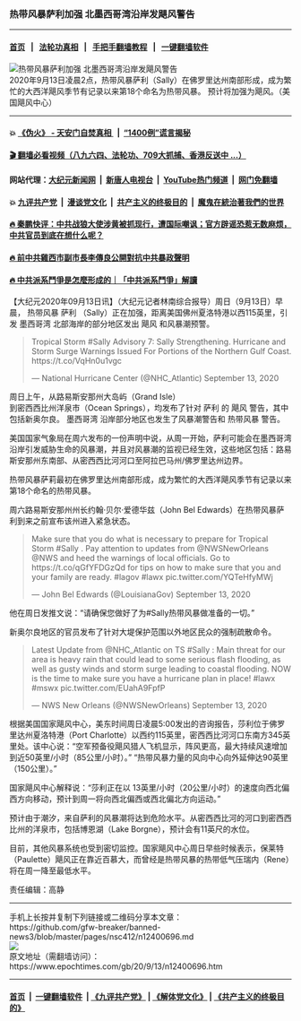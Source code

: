 ### 热带风暴萨利加强 北墨西哥湾沿岸发飓风警告
------------------------

#### [首页](https://github.com/gfw-breaker/banned-news3/blob/master/README.md) &nbsp;&nbsp;|&nbsp;&nbsp; [法轮功真相](https://github.com/begood0513/basic/blob/master/README.md)  &nbsp;&nbsp;|&nbsp;&nbsp; [手把手翻墙教程](https://github.com/gfw-breaker/guides/wiki)  &nbsp;&nbsp;|&nbsp;&nbsp; [一键翻墙软件](https://github.com/gfw-breaker/nogfw/blob/master/README.md)  



<div><img alt="热带风暴萨利加强 北墨西哥湾沿岸发飓风警告" class="attachment-djy_600_400 size-djy_600_400 wp-post-image" src="https://i.epochtimes.com/assets/uploads/2020/09/095214-600x400.png"/>
<div class="caption">
 2020年9月13日凌晨2点，热带风暴萨利（Sally）在佛罗里达州南部形成，成为繁忙的大西洋飓风季节有记录以来第18个命名为热带风暴。 预计将加强为飓风。（美国飓风中心）
</div></div><hr/>

#### 💥 [《伪火》 - 天安门自焚真相 ](http://141.164.51.119:10000/videos/blog/weihuo.html)&nbsp; |&nbsp; [“1400例”谎言揭秘  ](http://141.164.51.119:10000/videos/blog/jiexi1400.html)

#### [ 🎬  翻墙必看视频（八九六四、法轮功、709大抓捕、香港反送中 ...）](https://github.com/gfw-breaker/links/blob/master/banned.md)

#### 网站代理：[大纪元新闻网](http://167.172.10.89:10080/gb/) &nbsp;|&nbsp; [新唐人电视台](http://167.172.10.89:8808/gb/)  &nbsp;|&nbsp; [YouTube热门频道](http://158.247.203.241/youtube.html) &nbsp;|&nbsp; [网门免翻墙](http://158.247.203.241:11000/show.aspx?name=ogHome)

#### 💥 [九评共产党](http://141.164.51.119:10000/videos/res/jiuping/)&nbsp; |&nbsp; [漫谈党文化](http://141.164.51.119:10000/videos/res/mtdwh/)&nbsp; |&nbsp; [共产主义的终极目的](http://141.164.51.119:10000/videos/res/zjmd/)&nbsp; |&nbsp; [魔鬼在統治著我們的世界](http://141.164.51.119:10000/videos/res/TheSpecter/)  

#### [ 🔥  秦鹏快评：中共战狼大使涉黄被抓现行，遭国际嘲讽；官方辟谣恐惹无数麻烦，中共官员到底在想什么呢？](http://141.164.51.119:10000/videos/news/qp03.html)

#### [ 🔥  前中共雞西市副市長李傳良公開對抗中共暴政聲明](http://141.164.51.119:10000/videos/news/../tui/index.html)

#### [ 🔥  中共派系鬥爭是怎麼形成的｜「中共派系鬥爭」解讀](http://141.164.51.119:10000/videos/news/don02.html)

<div><p>
 【大纪元2020年09月13日讯】（大纪元记者林南综合报导）周日（9月13日）早晨，
 <ok href="https://www.epochtimes.com/gb/tag/%E7%83%AD%E5%B8%A6%E9%A3%8E%E6%9A%B4.html">
  热带风暴
 </ok>
 <ok href="https://www.epochtimes.com/gb/tag/%E8%90%A8%E5%88%A9.html">
  萨利
 </ok>
 （Sally）正在加强，距离美国佛州夏洛特港以西115英里，引发
 <ok href="https://www.epochtimes.com/gb/tag/%E5%A2%A8%E8%A5%BF%E5%93%A5%E6%B9%BE.html">
  墨西哥湾
 </ok>
 北部海岸的部分地区发出
 <ok href="https://www.epochtimes.com/gb/tag/%E9%A3%93%E9%A3%8E.html">
  飓风
 </ok>
 和风暴潮预警。
</p>
<blockquote class="twitter-tweet">
 <p dir="ltr" lang="en">
  Tropical Storm
  <ok href="https://twitter.com/hashtag/Sally?src=hash&amp;ref_src=twsrc%5Etfw">
   #Sally
  </ok>
  Advisory 7: Sally Strengthening. Hurricane and Storm Surge Warnings Issued For Portions of the Northern Gulf Coast.
  <ok href="https://t.co/VqHn0u1vgc">
   https://t.co/VqHn0u1vgc
  </ok>
 </p>
 <p>
  — National Hurricane Center (@NHC_Atlantic)
  <ok href="https://twitter.com/NHC_Atlantic/status/1305067708375990272?ref_src=twsrc%5Etfw">
   September 13, 2020
  </ok>
 </p>
</blockquote>
<p>
</p>
<p>
 周日上午，从路易斯安那州大岛屿（Grand Isle）
 <br/>
 到密西西比州洋泉市（Ocean Springs），均发布了针对
 <ok href="https://www.epochtimes.com/gb/tag/%E8%90%A8%E5%88%A9.html">
  萨利
 </ok>
 的
 <ok href="https://www.epochtimes.com/gb/tag/%E9%A3%93%E9%A3%8E.html">
  飓风
 </ok>
 警告，其中包括新奥尔良。
 <ok href="https://www.epochtimes.com/gb/tag/%E5%A2%A8%E8%A5%BF%E5%93%A5%E6%B9%BE.html">
  墨西哥湾
 </ok>
 沿岸部分地区也发生了风暴潮警告和
 <ok href="https://www.epochtimes.com/gb/tag/%E7%83%AD%E5%B8%A6%E9%A3%8E%E6%9A%B4.html">
  热带风暴
 </ok>
 警告。
</p>
<p>
 美国国家气象局在周六发布的一份声明中说，从周一开始，萨利可能会在墨西哥湾沿岸引发威胁生命的风暴潮，并且对风暴潮的监视已经生效，这些地区包括：路易斯安那州东南部、从密西西比河河口至阿拉巴马州/佛罗里达州边界。
</p>
<p>
 热带风暴萨莉最初在佛罗里达州南部形成，成为繁忙的大西洋飓风季节有记录以来第18个命名的热带风暴。
</p>
<p>
 周六路易斯安那州州长约翰·贝尔·爱德华兹（John Bel Edwards）在热带风暴萨利到来之前宣布该州进入紧急状态。
</p>
<blockquote class="twitter-tweet">
 <p dir="ltr" lang="en">
  Make sure that you do what is necessary to prepare for Tropical Storm
  <ok href="https://twitter.com/hashtag/Sally?src=hash&amp;ref_src=twsrc%5Etfw">
   #Sally
  </ok>
  . Pay attention to updates from
  <ok href="https://twitter.com/NWSNewOrleans?ref_src=twsrc%5Etfw">
   @NWSNewOrleans
  </ok>
  <ok href="https://twitter.com/NWS?ref_src=twsrc%5Etfw">
   @NWS
  </ok>
  and heed the warnings of local officials. Go to
  <ok href="https://t.co/qGfYFDGzQd">
   https://t.co/qGfYFDGzQd
  </ok>
  for tips on how to make sure that you and your family are ready.
  <ok href="https://twitter.com/hashtag/lagov?src=hash&amp;ref_src=twsrc%5Etfw">
   #lagov
  </ok>
  <ok href="https://twitter.com/hashtag/lawx?src=hash&amp;ref_src=twsrc%5Etfw">
   #lawx
  </ok>
  <ok href="https://t.co/YQTeHfyMWj">
   pic.twitter.com/YQTeHfyMWj
  </ok>
 </p>
 <p>
  — John Bel Edwards (@LouisianaGov)
  <ok href="https://twitter.com/LouisianaGov/status/1304955520936181760?ref_src=twsrc%5Etfw">
   September 13, 2020
  </ok>
 </p>
</blockquote>
<p>
</p>
<p>
 他在周日发推文说：“请确保您做好了为#Sally热带风暴做准备的一切。”
</p>
<p>
 新奥尔良地区的官员发布了针对大堤保护范围以外地区民众的强制疏散命令。
</p>
<blockquote class="twitter-tweet">
 <p dir="ltr" lang="en">
  Latest Update from
  <ok href="https://twitter.com/NHC_Atlantic?ref_src=twsrc%5Etfw">
   @NHC_Atlantic
  </ok>
  on TS
  <ok href="https://twitter.com/hashtag/Sally?src=hash&amp;ref_src=twsrc%5Etfw">
   #Sally
  </ok>
  : Main threat for our area is heavy rain that could lead to some serious flash flooding, as well as gusty winds and storm surge leading to coastal flooding. NOW is the time to make sure you have a hurricane plan in place!
  <ok href="https://twitter.com/hashtag/lawx?src=hash&amp;ref_src=twsrc%5Etfw">
   #lawx
  </ok>
  <ok href="https://twitter.com/hashtag/mswx?src=hash&amp;ref_src=twsrc%5Etfw">
   #mswx
  </ok>
  <ok href="https://t.co/EUahA9FpfP">
   pic.twitter.com/EUahA9FpfP
  </ok>
 </p>
 <p>
  — NWS New Orleans (@NWSNewOrleans)
  <ok href="https://twitter.com/NWSNewOrleans/status/1304983896304492544?ref_src=twsrc%5Etfw">
   September 13, 2020
  </ok>
 </p>
</blockquote>
<p>
</p>
<p>
 根据美国国家飓风中心，美东时间周日凌晨5:00发出的咨询报告，莎利位于佛罗里达州夏洛特港（Port Charlotte）以西约115英里，密西西比河河口东南方345英里处。该中心说：“空军预备役飓风猎人飞机显示，阵风更高，最大持续风速增加到近50英里/小时（85公里/小时）。” “热带风暴力量的风向中心向外延伸达90英里（150公里）。”
</p>
<p>
 国家飓风中心解释说：“莎利正在以 13英里/小时（20公里/小时）的速度向西北偏西方向移动，预计到周一将向西北偏西或西北偏北方向运动。”
</p>
<p>
 预计由于潮汐，来自萨利的风暴潮将达到危险水平。从密西西比河的河口到密西西比州的洋泉市，包括博恩湖（Lake Borgne），预计会有11英尺的水位。
</p>
<p>
 目前，其他风暴系统也受到密切监控。国家飓风中心周日早些时候表示，保莱特（Paulette）飓风正在靠近百慕大，而曾经是热带风暴的热带低气压瑞内（Rene）将在周一降至最低水平。
</p>
<p>
 责任编辑：高静
</p>
</div>
<hr/>
手机上长按并复制下列链接或二维码分享本文章：<br/>
https://github.com/gfw-breaker/banned-news3/blob/master/pages/nsc412/n12400696.md <br/>
<a href='https://github.com/gfw-breaker/banned-news3/blob/master/pages/nsc412/n12400696.md'><img src='https://github.com/gfw-breaker/banned-news3/blob/master/pages/nsc412/n12400696.md.png'/></a> <br/>
原文地址（需翻墙访问）：https://www.epochtimes.com/gb/20/9/13/n12400696.htm


------------------------
#### [首页](https://github.com/gfw-breaker/banned-news3/blob/master/README.md) &nbsp;|&nbsp; [一键翻墙软件](https://github.com/gfw-breaker/nogfw/blob/master/README.md) &nbsp;| [《九评共产党》](https://github.com/gfw-breaker/9ping.md/blob/master/README.md#九评之一评共产党是什么) | [《解体党文化》](https://github.com/gfw-breaker/jtdwh.md/blob/master/README.md) | [《共产主义的终极目的》](https://github.com/gfw-breaker/gczydzjmd.md/blob/master/README.md)


<img src='http://gfw-breaker.win/banned-news3/pages/nsc412/n12400696.md' width='0px' height='0px'/>